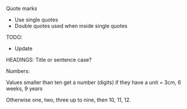 Quote marks

- Use single quotes
- Double quotes used when inside single quotes




TODO:

- Update 


HEADINGS: Title or sentence case?

Numbers: 

Values smaller than ten get a number (digits) if they have a unit = 3cm, 6 weeks, 9 years

Otherwise one, two, three up to nine, then 10, 11, 12.



